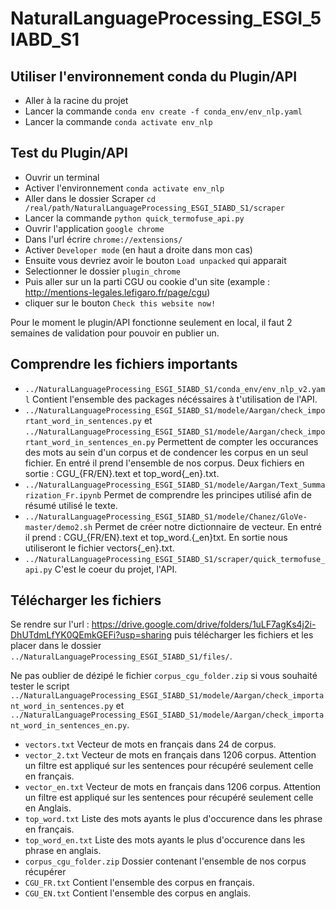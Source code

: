 # NaturalLanguageProcessing_ESGI_5IABD_S1

## Utiliser l'environnement conda du Plugin/API
- Aller à la racine du projet
- Lancer la commande `conda env create -f conda_env/env_nlp.yaml`
- Lancer la commande `conda activate env_nlp`

## Test du Plugin/API
- Ouvrir un terminal
- Activer l'environnement `conda activate env_nlp`
- Aller dans le dossier Scraper `cd /real/path/NaturalLanguageProcessing_ESGI_5IABD_S1/scraper`
- Lancer la commande `python quick_termofuse_api.py`
- Ouvrir l'application `google chrome`
- Dans l'url écrire `chrome://extensions/`
- Activer `Developer mode` (en haut a droite dans mon cas)
- Ensuite vous devriez avoir le bouton `Load unpacked` qui apparait
- Selectionner le dossier `plugin_chrome`
- Puis aller sur un la parti CGU ou cookie d'un site (example : http://mentions-legales.lefigaro.fr/page/cgu)
- cliquer sur le bouton `Check this website now!`

Pour le moment le plugin/API fonctionne seulement en local, il faut 2 semaines de validation pour pouvoir en publier un.

## Comprendre les fichiers importants
- `../NaturalLanguageProcessing_ESGI_5IABD_S1/conda_env/env_nlp_v2.yaml` Contient l'ensemble des packages nécéssaires à t'utilisation de l'API.
- `../NaturalLanguageProcessing_ESGI_5IABD_S1/modele/Aargan/check_important_word_in_sentences.py` et `../NaturalLanguageProcessing_ESGI_5IABD_S1/modele/Aargan/check_important_word_in_sentences_en.py` Permettent de compter les occurances des mots au sein d'un corpus et de condencer les corpus en un seul fichier. En entré il prend l'ensemble de nos corpus. Deux fichiers en sortie : CGU_{FR/EN}.text et top_word{_en}.txt.
- `../NaturalLanguageProcessing_ESGI_5IABD_S1/modele/Aargan/Text_Summarization_Fr.ipynb` Permet de comprendre les principes utilisé afin de résumé utilisé le texte.
- `../NaturalLanguageProcessing_ESGI_5IABD_S1/modele/Chanez/GloVe-master/demo2.sh` Permet de créer notre dictionnaire de vecteur. En entré il prend : CGU_{FR/EN}.text et top_word.{_en}txt. En sortie nous utiliseront le fichier vectors{_en}.txt.
- `../NaturalLanguageProcessing_ESGI_5IABD_S1/scraper/quick_termofuse_api.py` C'est le coeur du projet, l'API.

## Télécharger les fichiers
Se rendre sur l'url : https://drive.google.com/drive/folders/1uLF7agKs4j2i-DhUTdmLfYK0QEmkGEFi?usp=sharing puis télécharger les fichiers et les placer dans le dossier `../NaturalLanguageProcessing_ESGI_5IABD_S1/files/`.

Ne pas oublier de dézipé le fichier `corpus_cgu_folder.zip` si vous souhaité tester le script `../NaturalLanguageProcessing_ESGI_5IABD_S1/modele/Aargan/check_important_word_in_sentences.py` et `../NaturalLanguageProcessing_ESGI_5IABD_S1/modele/Aargan/check_important_word_in_sentences_en.py`.
- `vectors.txt` Vecteur de mots en français dans 24 de corpus.
- `vector_2.txt` Vecteur de mots en français dans 1206 corpus. Attention un filtre est appliqué sur les sentences pour récupéré seulement celle en français. 
- `vector_en.txt` Vecteur de mots en français dans 1206 corpus. Attention un filtre est appliqué sur les sentences pour récupéré seulement celle en Anglais.
- `top_word.txt` Liste des mots ayants le plus d'occurence dans les phrase en français. 
- `top_word_en.txt` Liste des mots ayants le plus d'occurence dans les phrase en anglais.
- `corpus_cgu_folder.zip` Dossier contenant l'ensemble de nos corpus récupérer
- `CGU_FR.txt` Contient l'ensemble des corpus en français.
- `CGU_EN.txt` Contient l'ensemble des corpus en anglais.
